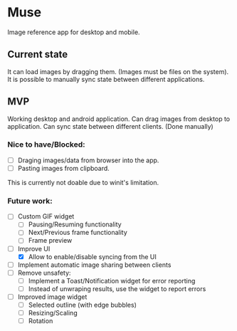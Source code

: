 # Muse

Image reference app for desktop and mobile.

## Current state

It can load images by dragging them. (Images must be files on the system).
It is possible to manually sync state between different applications.

## MVP

Working desktop and android application.
Can drag images from desktop to application.
Can sync state between different clients. (Done manually)

### Nice to have/Blocked:

- [ ] Draging images/data from browser into the app.
- [ ] Pasting images from clipboard.

This is currently not doable due to winit's limitation.

### Future work:

- [ ] Custom GIF widget
  - [ ] Pausing/Resuming functionality
  - [ ] Next/Previous frame functionality
  - [ ] Frame preview
- [ ] Improve UI
  - [x] Allow to enable/disable syncing from the UI
- [ ] Implement automatic image sharing between clients
- [ ] Remove unsafety:
  - [ ] Implement a Toast/Notification widget for error reporting
  - [ ] Instead of unwraping results, use the widget to report errors
- [ ] Improved image widget
  - [ ] Selected outline (with edge bubbles)
  - [ ] Resizing/Scaling
  - [ ] Rotation
